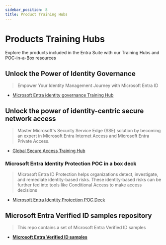 ```yaml
---
sidebar_position: 8
title: Product Training Hubs
---
```

# Products Training Hubs

Explore the products included in the Entra Suite with our Training Hubs and POC-in-a-Box resources

## Unlock the Power of Identity Governance

> Empower Your Identity Management Journey with Microsoft Entra ID

- [Microsoft Entra identity governance Training Hub](https://aka.ms/entraidgovernancetraining)

## Unlock the power of identity-centric secure network access

> Master Microsoft's Security Service Edge (SSE) solution by becoming an expert in Microsoft Entra Internet Access and Microsoft Entra Private Access.

- [Global Secure Access Training Hub](https://aka.ms/GlobalSecureAccessTraining)

### Microsoft Entra Identity Protection POC in a box deck

> Microsoft Entra ID Protection helps organizations detect, investigate, and remediate identity-based risks. These identity-based risks can be further fed into tools like Conditional Access to make access decisions

- [Microsoft Entra Identity Protection POC Deck](./POCAssets/Entra_Suite_Microsoft_Identity_Protection_POC_in_a_Box.pptx)

## Microsoft Entra Verified ID samples repository

> This repo contains a set of Microsoft Entra Verified ID samples

- **[Microsoft Entra Verified ID samples](https://github.com/Azure-Samples/active-directory-verifiable-credentials-dotnet)**